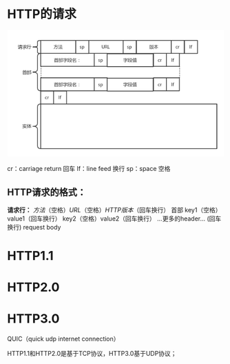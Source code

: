 # HTTP的请求
![title](https://raw.githubusercontent.com/xinjiuyijiu/NoteImages/master/gitnote/2020/07/20/http_request-1595211663915.jpg)

cr：carriage return 回车
lf：line feed 换行
sp：space 空格

## HTTP请求的格式：

**请求行：** *方法*（空格）*URL*（空格）*HTTP版本*（回车换行）
首部  key1（空格）value1（回车换行）
 key2（空格）value2（回车换行）
...更多的header...
(回车换行) 
request body


# HTTP1.1

# HTTP2.0




# HTTP3.0
QUIC（quick udp internet connection）


HTTP1.1和HTTP2.0是基于TCP协议，HTTP3.0基于UDP协议；